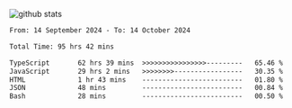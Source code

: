 
![github stats](https://github-readme-stats.vercel.app/api?username=realmahd1&show_icons=true&theme=codeSTACKr&hide_rank=true&count_private=true)

<!--START_SECTION:waka-->

```txt
From: 14 September 2024 - To: 14 October 2024

Total Time: 95 hrs 42 mins

TypeScript       62 hrs 39 mins  >>>>>>>>>>>>>>>>---------   65.46 %
JavaScript       29 hrs 2 mins   >>>>>>>>-----------------   30.35 %
HTML             1 hr 43 mins    -------------------------   01.80 %
JSON             48 mins         -------------------------   00.84 %
Bash             28 mins         -------------------------   00.50 %
```

<!--END_SECTION:waka-->
